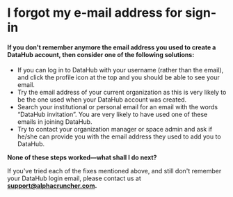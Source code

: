 # I forgot my e-mail address for sign-in

#### If you don't remember anymore the email address you used to create a DataHub account, then consider one of the following solutions:

* If you can log in to DataHub with your username \(rather than the email\), and click the profile icon at the top and you should be able to see your email. 
* Try the email address of your current organization as this is very likely to be the one used when your DataHub account was created. 
* Search your institutional or personal email for an email with the words “DataHub invitation”. You are very likely to have used one of these emails in joining DataHub. 
* Try to contact your organization manager or space admin and ask if he/she can provide you with the email address they used to add you to DataHub. 

**None of these steps worked—what shall I do next?**

If you've tried each of the fixes mentioned above, and still don't remember your DataHub login email, please contact us at **support@alphacruncher.com.**



